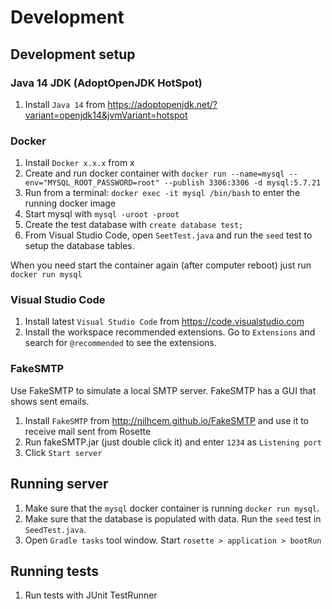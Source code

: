 # Development

## Development setup

### Java 14 JDK (AdoptOpenJDK HotSpot)

1. Install `Java 14` from https://adoptopenjdk.net/?variant=openjdk14&jvmVariant=hotspot


### Docker

1. Install `Docker x.x.x` from x
2. Create and run docker container with `docker run --name=mysql --env="MYSQL_ROOT_PASSWORD=root" --publish 3306:3306 -d mysql:5.7.21`
3. Run from a terminal: `docker exec -it mysql /bin/bash` to enter the running docker image
4. Start mysql with `mysql -uroot -proot`
5. Create the test database with `create database test;`
6. From Visual Studio Code, open `SeetTest.java` and run the `seed` test to setup the database tables.

When you need start the container again (after computer reboot) just run `docker run mysql`


### Visual Studio Code

1. Install latest `Visual Studio Code` from https://code.visualstudio.com
2. Install the workspace recommended extensions. Go to `Extensions` and search for `@recommended` to see the extensions.


### FakeSMTP

Use FakeSMTP to simulate a local SMTP server. FakeSMTP has a GUI that shows sent emails.

1. Install `FakeSMTP` from http://nilhcem.github.io/FakeSMTP and use it to receive mail sent from Rosette
2. Run fakeSMTP.jar (just double click it) and enter `1234` as `Listening port`
3. Click `Start server`


## Running server

1. Make sure that the `mysql` docker container is running `docker run mysql`.
2. Make sure that the database is populated with data. Run the `seed` test in `SeedTest.java`.
3. Open `Gradle tasks` tool window. Start `rosette > application > bootRun`


## Running tests

1. Run tests with JUnit TestRunner
